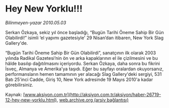 # Hey New Yorklu!!!

*Bilinmeyen-yazar 2010.05.03*

<font class="agenda2NewsSpot">
 Serkan Özkaya, sekiz yıl önce başladığı, “Bugün Tarihi Öneme Sahip Bir Gün Olabilirdi!” isimli ‘el yapımı gazetesiyle' 29 Nisan’dan itibaren, New York Slag Gallery'de.
</font>
<font class="newsDetail">
 <p class="MsoNormal">
  “Bugün Tarihi Öneme Sahip Bir Gün Olabilirdi”, sanatçının ilk olarak 2003 yılında Radikal Gazetesi’nin ön ve arka kapaklarının el ile çizilmesini ve bu hâlde basılıp dağıtılmasını içeriyordu. Serkan Özkaya, daha sonra bu fikrini İsveç, Almanya ve Amerika'ya taşıdı. Eğer bu sayfayı oralardan okuyorsanız, performansların hemen tamamının yer alacağı Slag Gallery'deki sergiyi, 531 Batı 25'inci Cadde, Giriş 10, New York adresinde 19 Mayıs 2010'a kadar görebilirsiniz.
 </p>
 <p class="MsoNormal">
 </p>
</font>

Kaynak: [www.aksiyon.com.tr](http://aksiyon.com.tr/aksiyon/haber-26719-12-hey-new-yorklu.html), [web.archive.org (arşiv bağlantısı)](http://web.archive.org/web/20101120113237/http://aksiyon.com.tr/aksiyon/haber-26719-12-hey-new-yorklu.html)

